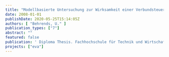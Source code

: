 ```yaml
---
title: "Modellbasierte Untersuchung zur Wirksamkeit einer Verbundsteuerung von Abwasserpumpwerken"
date: 2008-01-01
publishDate: 2020-05-25T15:14:05Z
authors: [ "Behrends, U." ]
publication_types: ["7"]
abstract: ""
featured: false
publication: ' Diploma Thesis. Fachhochschule für Technik und Wirtschaft Berlin'
projects: ["eva"]
---
```


